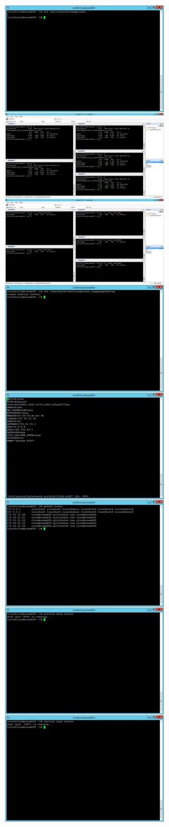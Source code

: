 ![](https://github.com/costa85/SEBC/blob/master/installation/png/1_1.png)
![](https://github.com/costa85/SEBC/blob/master/installation/png/1_2.png)
![](https://github.com/costa85/SEBC/blob/master/installation/png/1_3.png)
![](https://github.com/costa85/SEBC/blob/master/installation/png/1_4.png)
![](https://github.com/costa85/SEBC/blob/master/installation/png/1_5.png)
![](https://github.com/costa85/SEBC/blob/master/installation/png/1_6.png)
![](https://github.com/costa85/SEBC/blob/master/installation/png/1_7.png)
![](https://github.com/costa85/SEBC/blob/master/installation/png/1_8.png)

